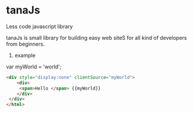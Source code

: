 # tanaJs
Less code javascript library

tanaJs is small library for building easy web siteS for all kind of developers from beginners.

1. example

var myWorld = 'world';
```html
<div style="display:none" clientSource="myWorld">
    <div>           
     <span>Hello </span> {{myWorld}}
    </div> 
 </div>
</html>
```


